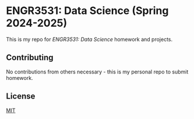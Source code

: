 # ENGR3531: Data Science (Spring 2024-2025)

This is my repo for _ENGR3531: Data Science_ homework and projects.

## Contributing

No contributions from others necessary - this is my personal repo to submit homework.

## License

[MIT](https://choosealicense.com/licenses/mit/)
